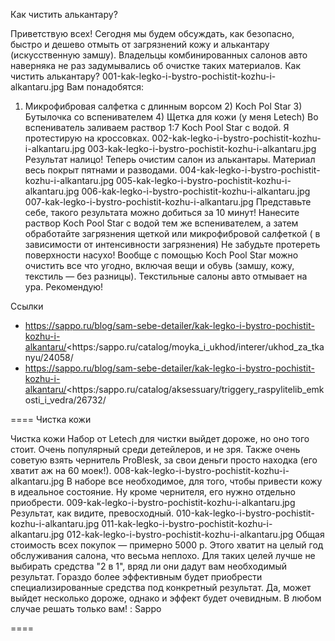 Как чистить алькантару?

Приветствую всех! 
Сегодня мы будем обсуждать, как безопасно, быстро и дешево отмыть от загрязнений кожу и алькантару (искусственную замшу). Владельцы комбинированных салонов авто наверняка не раз задумывались об очистке таких материалов. 
Как чистить алькантару?
001-kak-legko-i-bystro-pochistit-kozhu-i-alkantaru.jpg
Вам понадобятся:
1) Микрофибровая салфетка с длинным ворсом 2) Koch Pol Star 3) Бутылочка со вспенивателем 4) Щетка для кожи (у меня Letech) 
Во вспениватель заливаем раствор 1:7 Koch Pool Star с водой. 
Я протестирую на кроссовках. 
002-kak-legko-i-bystro-pochistit-kozhu-i-alkantaru.jpg
003-kak-legko-i-bystro-pochistit-kozhu-i-alkantaru.jpg
Результат налицо! 
Теперь очистим салон из алькантары. Материал весь покрыт пятнами и разводами. 
004-kak-legko-i-bystro-pochistit-kozhu-i-alkantaru.jpg
005-kak-legko-i-bystro-pochistit-kozhu-i-alkantaru.jpg
006-kak-legko-i-bystro-pochistit-kozhu-i-alkantaru.jpg
007-kak-legko-i-bystro-pochistit-kozhu-i-alkantaru.jpg
Представьте себе, такого результата можно добиться за 10 минут! 
Нанесите раствор Koch Pool Star с водой тем же вспенивателем, а затем обработайте загрязнения щеткой или микрофибровой салфеткой ( в зависимости от интенсивности загрязнения) Не забудьте протереть поверхности насухо! 
Вообще с помощью Koch Pool Star можно очистить все что угодно, включая вещи и обувь (замшу, кожу, текстиль — без разницы). Текстильные салоны авто отмывает на ура. Рекомендую!

Ссылки
- https://sappo.ru/blog/sam-sebe-detailer/kak-legko-i-bystro-pochistit-kozhu-i-alkantaru/<https:/sappo.ru/catalog/moyka_i_ukhod/interer/ukhod_za_tkanyu/24058/
- https://sappo.ru/blog/sam-sebe-detailer/kak-legko-i-bystro-pochistit-kozhu-i-alkantaru/<https:/sappo.ru/catalog/aksessuary/triggery_raspylitelib_emkosti_i_vedra/26732/

====
Чистка кожи

Чистка кожи
Набор от Letech для чистки выйдет дороже, но оно того стоит. Очень популярный среди детейлеров, и не зря. Также очень советую взять чернитель ProBlesk, за свои деньги просто находка (его хватит аж на 60 моек!). 
008-kak-legko-i-bystro-pochistit-kozhu-i-alkantaru.jpg
В наборе все необходимое, для того, чтобы привести кожу в идеальное состояние. Ну кроме чернителя, его нужно отдельно приобрести. 
009-kak-legko-i-bystro-pochistit-kozhu-i-alkantaru.jpg
Результат, как видите, превосходный. 
010-kak-legko-i-bystro-pochistit-kozhu-i-alkantaru.jpg
011-kak-legko-i-bystro-pochistit-kozhu-i-alkantaru.jpg
012-kak-legko-i-bystro-pochistit-kozhu-i-alkantaru.jpg
Общая стоимость всех покупок — примерно 5000 р. Этого хватит на целый год обслуживания салона, что весьма неплохо. Для таких целей лучше не выбирать средства \"2 в 1\", вряд ли они дадут вам необходимый результат. Гораздо более эффективным будет приобрести специализированные средства под конкретный результат. Да, может выйдет несколько дороже, однако и эффект будет очевидным. 
В любом случае решать только вам! 
: Sappo


====